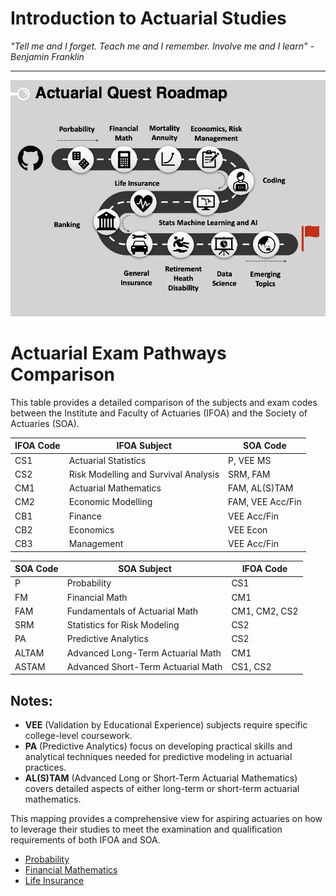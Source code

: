 


# Introduction to Actuarial Studies 

_"Tell me and I forget. Teach me and I remember. Involve me and I learn" - Benjamin Franklin_


---
![Quest Guide](quest.jpg)


# Actuarial Exam Pathways Comparison

This table provides a detailed comparison of the subjects and exam codes between the Institute and Faculty of Actuaries (IFOA) and the Society of Actuaries (SOA).

| IFOA Code | IFOA Subject                             | SOA Code         |
|-----------|------------------------------------------|------------------|
| CS1       | Actuarial Statistics                     | P, VEE MS        |
| CS2       | Risk Modelling and Survival Analysis     | SRM, FAM         |
| CM1       | Actuarial Mathematics                    | FAM, AL(S)TAM    |
| CM2       | Economic Modelling                       | FAM, VEE Acc/Fin |
| CB1       | Finance                                  | VEE Acc/Fin      |
| CB2       | Economics                                | VEE Econ         |
| CB3       | Management                               | VEE Acc/Fin      |
                                                                      

| SOA Code | SOA Subject                                 | IFOA Code         |
|----------|---------------------------------------------|-------------------|
| P        | Probability                                 | CS1               |
| FM       | Financial Math                              | CM1               |
| FAM      | Fundamentals of Actuarial Math              | CM1, CM2, CS2     |
| SRM      | Statistics for Risk Modeling                | CS2               |
| PA       | Predictive Analytics                        | CS2               |
| ALTAM    | Advanced Long-Term Actuarial Math           | CM1               |
| ASTAM    | Advanced Short-Term Actuarial Math          | CS1, CS2          |



## Notes:
- **VEE** (Validation by Educational Experience) subjects require specific college-level coursework.
- **PA** (Predictive Analytics) focus on developing practical skills and analytical techniques needed for predictive modeling in actuarial practices.
- **AL(S)TAM** (Advanced Long or Short-Term Actuarial Mathematics) covers detailed aspects of either long-term or short-term actuarial mathematics.


This mapping provides a comprehensive view for aspiring actuaries on how to leverage their studies to meet the examination and qualification requirements of both IFOA and SOA.
* [Probability](probability.md)
* [Financial Mathematics](financial_math.md)
* [Life Insurance](life.md)

